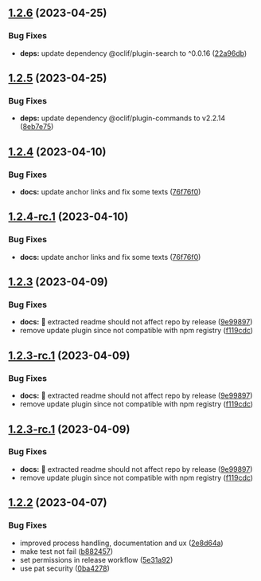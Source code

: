 ## [1.2.6](https://github.com/codeware-sthlm/cdwr-cli/compare/v1.2.5...v1.2.6) (2023-04-25)


### Bug Fixes

* **deps:** update dependency @oclif/plugin-search to ^0.0.16 ([22a96db](https://github.com/codeware-sthlm/cdwr-cli/commit/22a96dbadfdbebe3fe5095018f27657123c1698d))

## [1.2.5](https://github.com/codeware-sthlm/cdwr-cli/compare/v1.2.4...v1.2.5) (2023-04-25)


### Bug Fixes

* **deps:** update dependency @oclif/plugin-commands to v2.2.14 ([8eb7e75](https://github.com/codeware-sthlm/cdwr-cli/commit/8eb7e75cd2e79e13b760881481134e3537d65bb4))

## [1.2.4](https://github.com/codeware-sthlm/cdwr-cli/compare/v1.2.3...v1.2.4) (2023-04-10)


### Bug Fixes

* **docs:** update anchor links and fix some texts ([76f76f0](https://github.com/codeware-sthlm/cdwr-cli/commit/76f76f0c02cb8ce4206d4a6dd6de9bcd597d5e39))

## [1.2.4-rc.1](https://github.com/codeware-sthlm/cdwr-cli/compare/v1.2.3...v1.2.4-rc.1) (2023-04-10)


### Bug Fixes

* **docs:** update anchor links and fix some texts ([76f76f0](https://github.com/codeware-sthlm/cdwr-cli/commit/76f76f0c02cb8ce4206d4a6dd6de9bcd597d5e39))

## [1.2.3](https://github.com/codeware-sthlm/cdwr-cli/compare/v1.2.2...v1.2.3) (2023-04-09)


### Bug Fixes

* **docs:** :bug: extracted readme should not affect repo by release ([9e99897](https://github.com/codeware-sthlm/cdwr-cli/commit/9e998973ba49b1c8896fa69d6fff04e8fddf6045))
* remove update plugin since not compatible with npm registry ([f119cdc](https://github.com/codeware-sthlm/cdwr-cli/commit/f119cdcfb6a5cc30df0d64297d089a1515a34ace))

## [1.2.3-rc.1](https://github.com/codeware-sthlm/cdwr-cli/compare/v1.2.2...v1.2.3-rc.1) (2023-04-09)


### Bug Fixes

* **docs:** :bug: extracted readme should not affect repo by release ([9e99897](https://github.com/codeware-sthlm/cdwr-cli/commit/9e998973ba49b1c8896fa69d6fff04e8fddf6045))
* remove update plugin since not compatible with npm registry ([f119cdc](https://github.com/codeware-sthlm/cdwr-cli/commit/f119cdcfb6a5cc30df0d64297d089a1515a34ace))

## [1.2.3-rc.1](https://github.com/codeware-sthlm/cdwr-cli/compare/v1.2.2...v1.2.3-rc.1) (2023-04-09)

### Bug Fixes

* **docs:** :bug: extracted readme should not affect repo by release ([9e99897](https://github.com/codeware-sthlm/cdwr-cli/commit/9e998973ba49b1c8896fa69d6fff04e8fddf6045))
* remove update plugin since not compatible with npm registry ([f119cdc](https://github.com/codeware-sthlm/cdwr-cli/commit/f119cdcfb6a5cc30df0d64297d089a1515a34ace))

## [1.2.2](https://github.com/codeware-sthlm/cdwr-cli/compare/v1.2.1...v1.2.2) (2023-04-07)

### Bug Fixes

* improved process handling, documentation and ux ([2e8d64a](https://github.com/codeware-sthlm/cdwr-cli/commit/2e8d64ae5f9b22650bac07ce012423bfeed6a75d))
* make test not fail ([b882457](https://github.com/codeware-sthlm/cdwr-cli/commit/b882457342967f82597baf26b2d634d92d68761b))
* set permissions in release workflow ([5e31a92](https://github.com/codeware-sthlm/cdwr-cli/commit/5e31a922ed0b8e95abc044fa99949f880c096460))
* use pat security ([0ba4278](https://github.com/codeware-sthlm/cdwr-cli/commit/0ba42786a11a009b00135e909a6a4b75831641d3))
